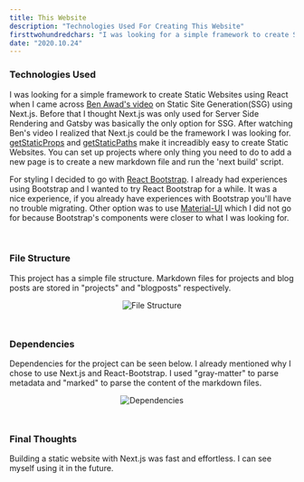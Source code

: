 ```yaml
---
title: This Website
description: "Technologies Used For Creating This Website"
firsttwohundredchars: "I was looking for a simple framework to create Static Websites using React when I came across Ben Awad's video on Static Site Generation(SSG) using Next.js. Before that I thought Next.js was only used..."
date: "2020.10.24"
---
```


### Technologies Used

I was looking for a simple framework to create Static Websites using React when I came across <a href="https://www.youtube.com/watch?v=pY0vWYLDDco&t" target="_blank" rel="noopener noreferrer">Ben Awad's video</a> on Static Site Generation(SSG) using Next.js. Before that I thought Next.js was only used for Server Side Rendering and Gatsby was basically the only option for SSG. After watching Ben's video I realized that Next.js could be the framework I was looking for. <a href="https://nextjs.org/docs/basic-features/data-fetching#getstaticprops-static-generation" target="_blank" rel="noopener noreferrer">getStaticProps</a> and <a href="https://nextjs.org/docs/basic-features/data-fetching#getstaticpaths-static-generation" target="_blank" rel="noopener noreferrer">getStaticPaths</a> make it increadibly easy to create Static Websites. You can set up projects where only thing you need to do to add a new page is to create a new markdown file and run the 'next build' script.

For styling I decided to go with <a href="https://react-bootstrap.netlify.app/" target="_blank" rel="noopener noreferrer">React Bootstrap</a>. I already had experiences using Bootstrap and I wanted to try React Bootstrap for a while. It was a nice experience, if you already have experiences with Bootstrap you'll have no trouble migrating. Other option was to use <a href="https://material-ui.com/" target="_blank" rel="noopener noreferrer">Material-UI</a> which I did not go for because Bootstrap's components were closer to what I was looking for. 

<br/>

### File Structure

This project has a simple file structure. Markdown files for projects and blog posts are stored in "projects" and "blogposts" respectively.
<div style="display:flex;justify-content:center;margin-bottom:10px"><img src="/images/projects/thiswebsite/filestructure.jpg" alt="File Structure" ></div>

<br/>

### Dependencies

Dependencies for the project can be seen below. I already mentioned why I chose to use Next.js and React-Bootstrap. I used "gray-matter" to parse metadata and "marked" to parse the content of the markdown files.
<div style="display:flex;justify-content:center;margin-bottom:10px"><img src="/images/projects/thiswebsite/dependencies.png" alt="Dependencies" ></div>

<br/>

### Final Thoughts

Building a static website with Next.js was fast and effortless. I can see myself using it in the future.